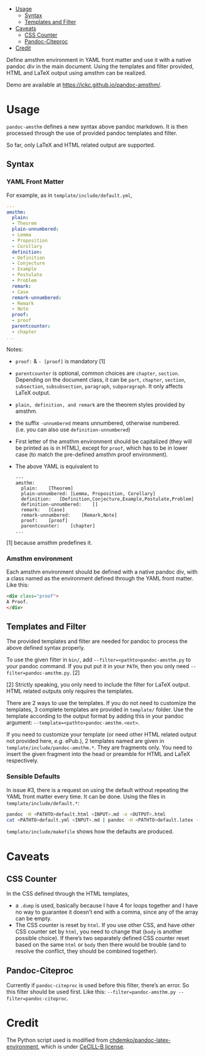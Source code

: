 -   [Usage](#usage)
    -   [Syntax](#syntax)
    -   [Templates and Filter](#templates-and-filter)
-   [Caveats](#caveats)
    -   [CSS Counter](#css-counter)
    -   [Pandoc-Citeproc](#pandoc-citeproc)
-   [Credit](#credit)

Define amsthm environment in YAML front matter and use it with a native pandoc div in the main document. Using the templates and filter provided, HTML and LaTeX output using amsthm can be realized.

Demo are available at <https://ickc.github.io/pandoc-amsthm/>.

Usage
=====

`pandoc-amsthm` defines a new syntax above pandoc markdown. It is then processed through the use of provided pandoc templates and filter.

So far, only LaTeX and HTML related output are supported.

Syntax
------

### YAML Front Matter

For example, as in `template/include/default.yml`,

``` yaml
---
amsthm:
  plain:
  - Theorem
  plain-unnumbered:
  - Lemma
  - Proposition
  - Corollary
  definition:
  - Definition
  - Conjecture
  - Example
  - Postulate
  - Problem
  remark:
  - Case
  remark-unnumbered:
  - Remark
  - Note
  proof:
  - proof
  parentcounter:
  - chapter
...
```

Notes:

-   `proof:` & `- [proof]` is mandatory [1]
-   `parentcounter` is optional, common choices are `chapter`, `section`. Depending on the document class, it can be `part`, `chapter`, `section`, `subsection`, `subsubsection`, `paragraph`, `subparagraph`. It only affects LaTeX output.
-   `plain, definition, and remark` are the theorem styles provided by amsthm.
-   the suffix `-unnumbered` means unnumbered, otherwise numbered. (i.e. you can also use `definition-unnumbered`)
-   First letter of the amsthm environment should be capitalized (they will be printed as is in HTML), except for `proof`, which has to be in lower case (to match the pre-defined amsthm proof environment).
-   The above YAML is equivalent to

        ---
        amsthm:
          plain:    [Theorem]
          plain-unnumbered: [Lemma, Proposition, Corollary]
          definition:   [Definition,Conjecture,Example,Postulate,Problem]
          definition-unnumbered:    []
          remark:   [Case]
          remark-unnumbered:    [Remark,Note]
          proof:    [proof]
          parentcounter:    [chapter]
        ...

[1] because amsthm predefines it.

### Amsthm environment

Each amsthm environment should be defined with a native pandoc div, with a class named as the environment defined through the YAML front matter. Like this:

``` html
<div class="proof">
A Proof.
</div>
```

Templates and Filter
--------------------

The provided templates and filter are needed for pandoc to process the above defined syntax properly.

To use the given filter in `bin/`, add `--filter=<pathto>pandoc-amsthm.py` to your pandoc command. If you put put it in your `PATH`, then you only need `--filter=pandoc-amsthm.py`. [2]

[2] Strictly speaking, you only need to include the filter for LaTeX output. HTML related outputs only requires the templates.

There are 2 ways to use the templates. If you do not need to customize the templates, 3 complete templates are provided in `template/` folder. Use the template according to the output format by adding this in your pandoc argument: `--template=<pathto>pandoc-amsthm.<ext>`.

If you need to customize your template (or need other HTML related output not provided here, *e.g.* ePub.), 2 templates named are given in `template/include/pandoc-amsthm.*`. They are fragments only. You need to insert the given fragment into the head or preamble for HTML and LaTeX respectively.

### Sensible Defaults

In issue \#3, there is a request on using the default without repeating the YAML front matter every time. It can be done. Using the files in `template/include/default.*`:

``` bash
pandoc -H <PATHTO>default.html <INPUT>.md -o <OUTPUT>.html
cat <PATHTO>default.yml <INPUT>.md | pandoc -H <PATHTO>default.latex --filter=<PATHTO>pandoc-amsthm.py -o <OUTPUT>.pdf
```

`template/include/makefile` shows how the defaults are produced.

Caveats
=======

CSS Counter
-----------

In the CSS defined through the HTML templates,

-   a `.dump` is used, basically because I have 4 for loops together and I have no way to guarantee it doesn’t end with a comma, since any of the array can be empty.
-   The CSS counter is reset by `html`. If you use other CSS, and have other CSS counter set by `html`, you need to change that (`body` is another possible choice). If there’s two separately defined CSS counter reset based on the same `html` or `body` then there would be trouble (and to resolve the conflict, they should be combined together).

Pandoc-Citeproc
---------------

Currently if `pandoc-citeproc` is used before this filter, there’s an error. So this filter should be used first. Like this: `--filter=pandoc-amsthm.py --filter=pandoc-citeproc`.

Credit
======

The Python script used is modified from [chdemko/pandoc-latex-environment](https://github.com/chdemko/pandoc-latex-environment), which is under [CeCILL-B license](http://www.cecill.info/licences/Licence_CeCILL-B_V1-en.html).
